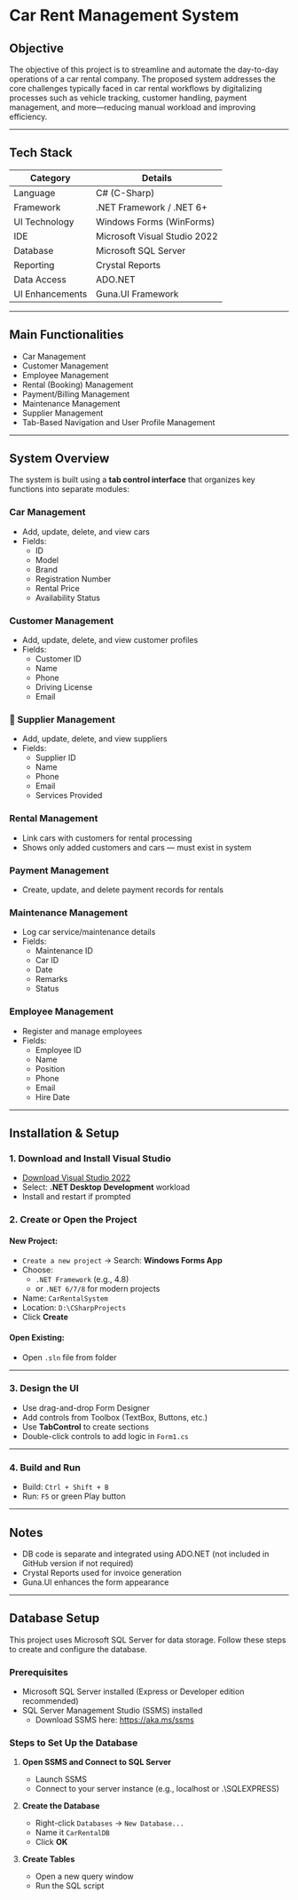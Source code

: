 #  Car Rent Management System

##  Objective

The objective of this project is to streamline and automate the day-to-day operations of a car rental company. The proposed system addresses the core challenges typically faced in car rental workflows by digitalizing processes such as vehicle tracking, customer handling, payment management, and more—reducing manual workload and improving efficiency.

---

##  Tech Stack

| Category       | Details                         |
|----------------|---------------------------------|
| Language       | C# (C-Sharp)                   |
| Framework      | .NET Framework / .NET 6+       |
| UI Technology  | Windows Forms (WinForms)       |
| IDE            | Microsoft Visual Studio 2022   |
| Database       | Microsoft SQL Server           |
| Reporting      | Crystal Reports               |
| Data Access    | ADO.NET                       |
| UI Enhancements| Guna.UI Framework             |

---

##  Main Functionalities

-  Car Management  
-  Customer Management  
-  Employee Management  
-  Rental (Booking) Management  
-  Payment/Billing Management  
-  Maintenance Management  
-  Supplier Management  
-  Tab-Based Navigation and User Profile Management

---

##  System Overview

The system is built using a **tab control interface** that organizes key functions into separate modules:

###  Car Management
- Add, update, delete, and view cars  
- Fields:  
  - ID  
  - Model  
  - Brand  
  - Registration Number  
  - Rental Price  
  - Availability Status  

###  Customer Management
- Add, update, delete, and view customer profiles  
- Fields:  
  - Customer ID  
  - Name  
  - Phone  
  - Driving License  
  - Email  

### 🔹 Supplier Management
- Add, update, delete, and view suppliers  
- Fields:  
  - Supplier ID  
  - Name  
  - Phone  
  - Email  
  - Services Provided  

###  Rental Management
- Link cars with customers for rental processing  
- Shows only added customers and cars — must exist in system  

###  Payment Management
- Create, update, and delete payment records for rentals  

###  Maintenance Management
- Log car service/maintenance details  
- Fields:  
  - Maintenance ID  
  - Car ID  
  - Date  
  - Remarks  
  - Status  

###  Employee Management
- Register and manage employees  
- Fields:  
  - Employee ID  
  - Name  
  - Position  
  - Phone  
  - Email  
  - Hire Date  

---

##  Installation & Setup

###  1. Download and Install Visual Studio
- [Download Visual Studio 2022](https://visualstudio.microsoft.com/downloads)  
- Select: **.NET Desktop Development** workload  
- Install and restart if prompted  

###  2. Create or Open the Project

#### New Project:
- `Create a new project` → Search: **Windows Forms App**  
- Choose:
  - `.NET Framework` (e.g., 4.8)  
  - or `.NET 6/7/8` for modern projects  
- Name: `CarRentalSystem`  
- Location: `D:\CSharpProjects`  
- Click **Create**  

#### Open Existing:
- Open `.sln` file from folder  

---

###  3. Design the UI
- Use drag-and-drop Form Designer  
- Add controls from Toolbox (TextBox, Buttons, etc.)  
- Use **TabControl** to create sections  
- Double-click controls to add logic in `Form1.cs`  

---

###  4. Build and Run
- Build: `Ctrl + Shift + B`  
- Run: `F5` or green Play button  

---

##  Notes

- DB code is separate and integrated using ADO.NET (not included in GitHub version if not required)  
- Crystal Reports used for invoice generation  
- Guna.UI enhances the form appearance  

---

##  Database Setup

This project uses Microsoft SQL Server for data storage. Follow these steps to create and configure the database.

### Prerequisites

- Microsoft SQL Server installed (Express or Developer edition recommended)  
- SQL Server Management Studio (SSMS) installed  
  - Download SSMS here: https://aka.ms/ssms  

### Steps to Set Up the Database

1. **Open SSMS and Connect to SQL Server**  
   - Launch SSMS  
   - Connect to your server instance (e.g., localhost or .\SQLEXPRESS)  

2. **Create the Database**  
   - Right-click `Databases` → `New Database...`  
   - Name it `CarRentalDB`  
   - Click **OK**  

3. **Create Tables**  
   - Open a new query window  
   - Run the SQL script

